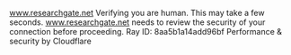 www.researchgate.net
Verifying you are human. This may take a few seconds.
www.researchgate.net needs to review the security of your connection before proceeding.
Ray ID: 8aa5b1a14add96bf
Performance & security by Cloudflare